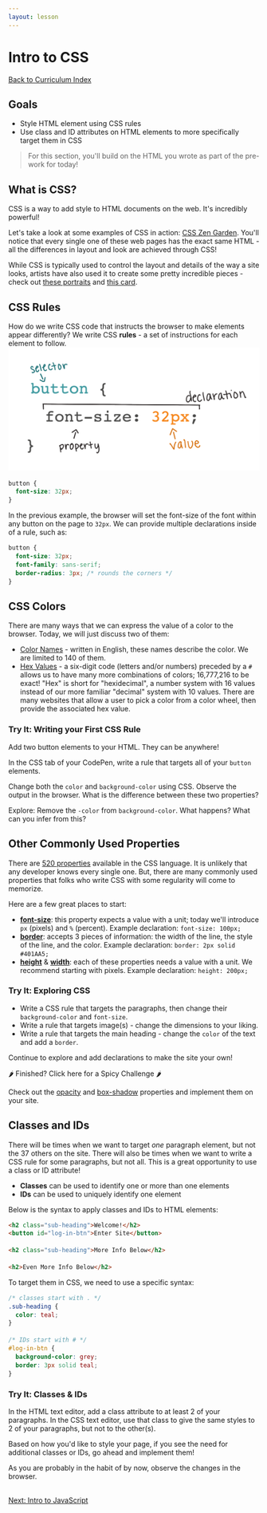 ```yaml
---
layout: lesson
---
```


# Intro to CSS

<a href="../">Back to Curriculum Index</a>

## Goals

- Style HTML element using CSS rules
- Use class and ID attributes on HTML elements to more specifically target them in CSS

>For this section, you'll build on the HTML you wrote as part of the pre-work for today!

## What is CSS?

CSS is a way to add style to HTML documents on the web. It's incredibly powerful!

Let's take a look at some examples of CSS in action: [CSS Zen Garden](http://www.csszengarden.com/). You'll notice that every single one of these web pages has the exact same HTML - all the differences in layout and look are achieved through CSS!

While CSS is typically used to control the layout and details of the way a site looks, artists have also used it to create some pretty incredible pieces - check out [these portraits](https://twistedsifter.com/2019/11/painting-with-css-and-html-by-diana-smith/) and [this card](https://codepen.io/ivorjetski/full/ExaKmjw).

## CSS Rules

How do we write CSS code that instructs the browser to make elements appear differently? We write CSS **rules** - a set of instructions for each element to follow.
<br>
![A CSS rule for a button with a color of #333333 and font-size of 32px. The button is labeled selector, color: #333333 is labeled declaration, font-size: is labeled property and 32px is labeled value.](../assets/css-syntax-breakdown.png)

```css
button {
  font-size: 32px;
}
```

In the previous example, the browser will set the font-size of the font within any button on the page to `32px`. We can provide multiple declarations inside of a rule, such as:

```css
button {
  font-size: 32px;
  font-family: sans-serif;
  border-radius: 3px; /* rounds the corners */
}
```

## CSS Colors

There are many ways that we can express the value of a color to the browser. Today, we will just discuss two of them:
- <a href="https://htmlcolorcodes.com/color-names/" target="blank">Color Names</a> - written in English, these names describe the color. We are limited to 140 of them.
- <a href="https://htmlcolorcodes.com/color-picker/" target="blank">Hex Values</a> - a six-digit code (letters and/or numbers) preceded by a `#` allows us to have many more combinations of colors; 16,777,216 to be exact! "Hex" is short for "hexidecimal", a number system with 16 values instead of our more familiar "decimal" system with 10 values. There are many websites that allow a user to pick a color from a color wheel, then provide the associated hex value.

<div class="try-it-new">
  <h3>Try It: Writing your First CSS Rule</h3>
  <p>Add two button elements to your HTML. They can be anywhere!</p>
  <p>In the CSS tab of your CodePen, write a rule that targets all of your <code class="try-it-code">button</code> elements.</p>
  <p>Change both the <code class="try-it-code">color</code> and <code class="try-it-code">background-color</code> using CSS. Observe the output in the browser. What is the difference between these two properties?</p>
  <p>Explore: Remove the <code class="try-it-code">-color</code> from <code class="try-it-code">background-color</code>. What happens? What can you infer from this?</p>
</div>

## Other Commonly Used Properties

There are <a href="https://css-tricks.com/how-many-css-properties-are-there/" target="blank">520 properties</a> available in the CSS language. It is unlikely that any developer knows every single one. But, there are many commonly used properties that folks who write CSS with some regularity will come to memorize.

Here are a few great places to start:
- <a href="https://developer.mozilla.org/en-US/docs/Web/CSS/font-size/" target="blank"><b>font-size</b></a>: this property expects a value with a unit; today we'll introduce `px` (pixels) and `%` (percent). Example declaration: `font-size: 100px;`
- <a href="https://developer.mozilla.org/en-US/docs/Web/CSS/border" target="blank"><b>border</b></a>: accepts 3 pieces of information: the width of the line, the style of the line, and the color. Example declaration: `border: 2px solid #401AA5;`
- <a href="https://developer.mozilla.org/en-US/docs/Web/CSS/height" target="blank"><b>height</b></a> & <a href="https://developer.mozilla.org/en-US/docs/Web/CSS/width" target="blank"><b>width</b></a>: each of these properties needs a value with a unit. We recommend starting with pixels. Example declaration: `height: 200px;`

<div class="try-it-new">
  <h3>Try It: Exploring CSS</h3>
  <ul>
    <li>Write a CSS rule that targets the paragraphs, then change their <code class="try-it-code">background-color</code> and <code class="try-it-code">font-size</code>.</li>
    <li>Write a rule that targets image(s) - change the dimensions to your liking.</li>
    <li>Write a rule that targets the main heading - change the <code class="try-it-code">color</code> of the text and add a <code class="try-it-code">border</code>.</li>
  </ul>
  <p>Continue to explore and add declarations to make the site your own!</p>

  <div class="spicy-container">
    <p class="spicy-click">🌶 Finished? Click here for a Spicy Challenge 🌶</p>
    <div class="spicy-toggle">
      <p>Check out the <a href="https://developer.mozilla.org/en-US/docs/Web/CSS/opacity" target="blank">opacity</a> and <a href="https://developer.mozilla.org/en-US/docs/Web/CSS/box-shadow" target="blank">box-shadow</a> properties and implement them on your site.</p>
    </div>
  </div>
</div>

## Classes and IDs

There will be times when we want to target _one_ paragraph element, but not the 37 others on the site. There will also be times when we want to write a CSS rule for some paragraphs, but not all. This is a great opportunity to use a class or ID attribute!
- **Classes** can be used to identify one or more than one elements
- **IDs** can be used to uniquely identify one element

Below is the syntax to apply classes and IDs to HTML elements:
```html
<h2 class="sub-heading">Welcome!</h2>
<button id="log-in-btn">Enter Site</button>

<h2 class="sub-heading">More Info Below</h2>

<h2>Even More Info Below</h2>
```

To target them in CSS, we need to use a specific syntax:

```css
/* classes start with . */
.sub-heading {
  color: teal;
}

/* IDs start with # */
#log-in-btn {
  background-color: grey;
  border: 3px solid teal;
}
```

<div class="try-it-new">
  <h3>Try It: Classes & IDs</h3>
  <p>In the HTML text editor, add a class attribute to at least 2 of your paragraphs. In the CSS text editor, use that class to give the same styles to 2 of your paragraphs, but not to the other(s).</p>
  <p>Based on how you'd like to style your page, if you see the need for additional classes or IDs, go ahead and implement them!</p>
  <p>As you are probably in the habit of by now, observe the changes in the browser.</p>
</div>

<br>
<a href="../intro-to-js">Next: Intro to JavaScript</a>
